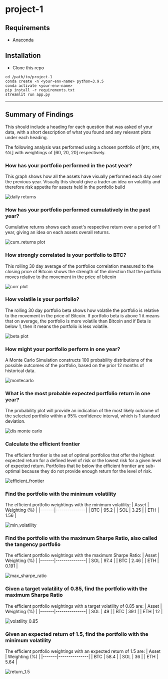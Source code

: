 # project-1

## Requirements
- [Anaconda](https://www.anaconda.com/products/individual)

## Installation
- Clone this repo
```
cd /path/to/project-1
conda create -n <your-env-name> python=3.9.5
conda activate <your-env-name>
pip install -r requirements.txt
streamlit run app.py
```

---

## Summary of Findings

This should include a heading for each question that was asked of your data, with a short description of what you found and any relevant plots under each heading.

The following analysis was performed using a chosen portfolio of [`BTC`, `ETH`, `SOL`] with weightings of [60, 20, 20] respectively.

### How has your portfolio performed in the past year?
This graph shows how all the assets have visually performed each day over the previous year. Visually this should give a trader an idea on volatility and therefore risk appetite for assets held in the portfolio build

![daily returns](images/daily_returns_plt.png)

### How has your portfolio performed cumulatively in the past year?
Cumulative returns shows each asset's respective return over a period of 1 year, giving an idea on each assets overall returns.

![cum_returns plot](images/cum_returns_plt.png)

### How strongly correlated is your portfolio to BTC?
This rolling 30 day average of the portfolios correlation measured to the closing price of Bitcoin shows the strength of the direction that the portfolio moves relative to the movement in the price of bitcoin
 

![corr plot](images/corr_plt.png)

### How volatile is your portfolio?
The rolling 30 day portfolio beta shows how volatile the portfolio is relative to the movement in the price of Bitcoin. If portfolio beta is above 1 it means that on average, the portfolio is more volatile than Bitcoin and if Beta is below 1, then it means the portfolio is less volatile. 

![beta plot](images/bet_plt.png)

### How might your portfolio perform in one year?
A Monte Carlo Simulation constructs 100 probability distributions of the possible outcomes of the portfolio, based on the prior 12 months of historical data.

![montecarlo](images/monte_carlo.png)

### What is the most probable expected portfolio return in one year?
The probability plot will provide an indication of the most likely outcome of the selected portfolio within a 95% confidence interval, which is 1 standard deviation. 
 
![dis monte carlo](images/dis_monte_carlo.png)

### Calculate the efficient frontier
The efficient frontier is the set of optimal portfolios that offer the highest expected return for a defined level of risk or the lowest risk for a given level of expected return.
Portfolios that lie below the efficient frontier are sub-optimal because they do not provide enough return for the level of risk.

![efficient_frontier](images/efficient_frontier.png)

### Find the portfolio with the minimum volatility
The efficient portfolio weightings with the minimum volatility:
| Asset | Weighting (%) |
|-------|---------------|
| BTC   | 95.2          |
| SOL   | 3.25          |
| ETH   | 1.56          |

![min_volatility](images/min_vol_weight.png)

### Find the portfolio with the maximum Sharpe Ratio, also called the tangency portfolio
The efficient portfolio weightings with the maximum Sharpe Ratio:
| Asset | Weighting (%) |
|-------|---------------|
| SOL   | 97.4          |
| BTC   | 2.46          |
| ETH   | 0.191         |

![max_sharpe_ratio](images/max_sharp_weight.png)

### Given a target volatility of 0.85, find the portfolio with the maximum Sharpe Ratio
The efficient portfolio weightings with a target volatility of 0.85 are:
| Asset | Weighting (%) |
|-------|---------------|
| SOL   | 49            |
| BTC   | 39.1          |
| ETH   | 12            |

![volatility_0.85](images/efficient_volatility_0.85.png)

### Given an expected return of 1.5, find the portfolio with the minimum volatility
The efficient portfolio weightings with an expected return of 1.5 are:
| Asset | Weighting (%) |
|-------|---------------|
| BTC   | 58.4          |
| SOL   | 36            |
| ETH   | 5.64          |

![return_1.5](images/efficient_expected_return_1.5.png)
